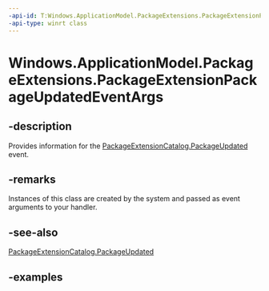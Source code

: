 ```yaml
---
-api-id: T:Windows.ApplicationModel.PackageExtensions.PackageExtensionPackageUpdatedEventArgs
-api-type: winrt class
---
```


# Windows.ApplicationModel.PackageExtensions.PackageExtensionPackageUpdatedEventArgs

<!--
public sealed class PackageExtensionPackageUpdatedEventArgs
-->

## -description

Provides information for the [PackageExtensionCatalog.PackageUpdated](packageextensioncatalog_packageupdated.md) event.

## -remarks

Instances of this class are created by the system and passed as event arguments to your handler.

## -see-also

[PackageExtensionCatalog.PackageUpdated](packageextensioncatalog_packageupdated.md)

## -examples
